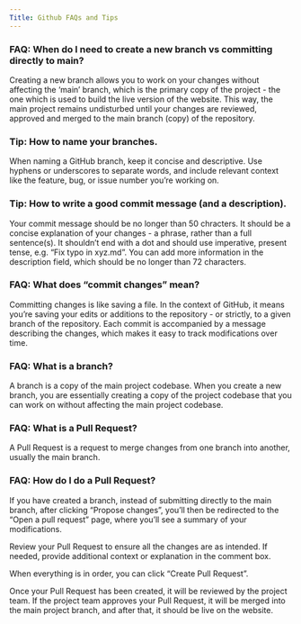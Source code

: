```yaml
---
Title: Github FAQs and Tips
---
```

### FAQ: When do I need to create a new branch vs committing directly to main?

Creating a new branch allows you to work on your changes without affecting the ‘main’ branch, which is the primary copy of the project - the one which is used to build the live version of the website. This way, the main project remains undisturbed until your changes are reviewed, approved and merged to the main branch (copy) of the repository.

### Tip: How to name your branches.

When naming a GitHub branch, keep it concise and descriptive. Use hyphens or underscores to separate words, and include relevant context like the feature, bug, or issue number you’re working on.

### Tip: How to write a good commit message (and a description).

Your commit message should be no longer than 50 chracters. It should be a concise explanation of your changes - a phrase, rather than a full sentence(s). It shouldn’t end with a dot and should use imperative, present tense, e.g. “Fix typo in xyz.md”. You can add more information in the description field, which should be no longer than 72 characters.

### FAQ: What does “commit changes” mean?

Committing changes is like saving a file. In the context of GitHub, it means you’re saving your edits or additions to the repository - or strictly, to a given branch of the repository. Each commit is accompanied by a message describing the changes, which makes it easy to track modifications over time.

### FAQ: What is a branch?

A branch is a copy of the main project codebase. When you create a new branch, you are essentially creating a copy of the project codebase that you can work on without affecting the main project codebase.

### FAQ: What is a Pull Request?

A Pull Request is a request to merge changes from one branch into another, usually the main branch.

### FAQ: How do I do a Pull Request?

If you have created a branch, instead of submitting directly to the main branch, after clicking “Propose changes”, you’ll then be redirected to the “Open a pull request” page, where you’ll see a summary of your modifications.

Review your Pull Request to ensure all the changes are as intended. If needed, provide additional context or explanation in the comment box.

When everything is in order, you can click “Create Pull Request”.

Once your Pull Request has been created, it will be reviewed by the project team. If the project team approves your Pull Request, it will be merged into the main project branch, and after that, it should be live on the website.
